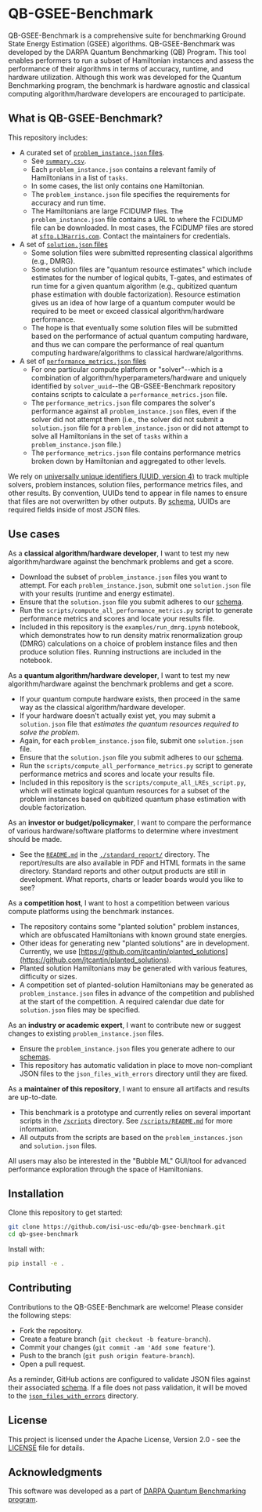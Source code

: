 # QB-GSEE-Benchmark

QB-GSEE-Benchmark is a comprehensive suite for benchmarking Ground State Energy Estimation (GSEE) algorithms.  QB-GSEE-Benchmark was developed by the DARPA Quantum Benchmarking (QB) Program. This tool enables performers to run a subset of Hamiltonian instances and assess the performance of their algorithms in terms of accuracy, runtime, and hardware utilization.  Although this work was developed for the Quantum Benchmarking program, the benchmark is hardware agnostic and classical computing algorithm/hardware developers are encouraged to participate.

## What is QB-GSEE-Benchmark?

This repository includes:
- A curated set of [`problem_instance.json` files](./problem_instances/).
  - See [`summary.csv`](summary.csv).
  - Each `problem_instance.json` contains a relevant family of Hamiltonians in a list of `tasks`.
  - In some cases, the list only contains one Hamiltonian.
  - The `problem_instance.json` file specifies the requirements for accuracy and run time.
  - The Hamiltonians are large FCIDUMP files.  The `problem_instance.json` file contains a URL to where the FCIDUMP file can be downloaded.  In most cases, the FCIDUMP files are stored at [`sftp.L3Harris.com`](sftp.L3Harris.com).  Contact the maintainers for credentials.  
- A set of [`solution.json` files](./solution_files/)
  - Some solution files were submitted representing classical algorithms (e.g., DMRG).
  - Some solution files are "quantum resource estimates" which include estimates for the number of logical qubits, T-gates, and estimates of run time for a given quantum algorithm (e.g., qubitized quantum phase estimation with double factorization).  Resource estimation gives us an idea of how large of a quantum computer would be required to be meet or exceed classical algorithm/hardware performance.
  - The hope is that eventually some solution files will be submitted based on the performance of actual quantum computing hardware, and thus we can compare the performance of real quantum computing hardware/algorithms to classical hardware/algorithms.
- A set of [`performance_metrics.json` files](./performance_metrics/)
  - For one particular compute platform or "solver"--which is a combination of algorithm/hyperparameters/hardware and uniquely identified by `solver_uuid`--the QB-GSEE-Benchmark repository contains scripts to calculate a `performance_metrics.json` file.  
  - The `performance_metrics.json` file compares the solver's performance against all `problem_instance.json` files, even if the solver did not attempt them (i.e., the solver did not submit a `solution.json` file for a `problem_instance.json` or did not attempt to solve all Hamiltonians in the set of `tasks` within a `problem_instance.json` file.)
  - The `performance_metrics.json` file contains performance metrics broken down by Hamiltonian and aggregated to other levels. 

We rely on [universally unique identifiers (UUID, version 4)](https://en.wikipedia.org/wiki/Universally_unique_identifier) to track multiple solvers, problem instances, solution files, performance metrics files, and other results.  By convention, UUIDs tend to appear in file names to ensure that files are not overwritten by other outputs.  By [schema](./schemas), UUIDs are required fields inside of most JSON files.  

## Use cases

As a **classical algorithm/hardware developer**, I want to test my new algorithm/hardware against the benchmark problems and get a score.
- Download the subset of `problem_instance.json` files you want to attempt.  For each `problem_instance.json`, submit one `solution.json` file with your results (runtime and energy estimate).
- Ensure that the `solution.json` file you submit adheres to our [schema](./schemas/).
- Run the `scripts/compute_all_performance_metrics.py` script to generate performance metrics and scores and locate your results file. 
- Included in this repository is the `examples/run_dmrg.ipynb` notebook, which demonstrates how to run density matrix renormalization group (DMRG) calculations on a choice of problem instance files and then produce solution files. Running instructions are included in the notebook.

As a **quantum algorithm/hardware developer**, I want to test my new algorithm/hardware against the benchmark problems and get a score. 
- If your quantum compute hardware exists, then proceed in the same way as the classical algorithm/hardware developer.
- If your hardware doesn't actually exist yet, you may submit a `solution.json` file that *estimates the quantum resources required to solve the problem*.
- Again, for each `problem_instance.json` file, submit one `solution.json` file.
- Ensure that the `solution.json` file you submit adheres to our [schema](./schemas/).
- Run the `scripts/compute_all_performance_metrics.py` script to generate performance metrics and scores and locate your results file. 
- Included in this repository is the `scripts/compute_all_LREs_script.py`, which will estimate logical quantum resources for a subset of the problem instances based on qubitized quantum phase estimation with double factorization.

As an **investor or budget/policymaker**, I want to compare the performance of various hardware/software platforms to determine where investment should be made.
- See the [`README.md`](./standard_report/README.md) in the [`./standard_report/`](./standard_report/) directory.  The report/results are also available in PDF and HTML formats in the same directory.  Standard reports and other output products are still in development.  What reports, charts or leader boards would you like to see?

As a **competition host**, I want to host a competition between various compute platforms using the benchmark instances.
- The repository contains some "planted solution" problem instances, which are obfuscated Hamiltonians with known ground state energies.  
- Other ideas for generating new "planted solutions" are in development.  Currently, we use [https://github.com/jtcantin/planted_solutions](https://github.com/jtcantin/planted_solutions).
- Planted solution Hamiltonians may be generated with various features, difficulty or sizes.
- A competition set of planted-solution Hamiltonians may be generated as `problem_instance.json` files in advance of the competition and published at the start of the competition.  A required calendar due date for `solution.json` files may be specified.

As an **industry or academic expert**, I want to contribute new or suggest changes to existing `problem_instance.json` files.
- Ensure the `problem_instance.json` files you generate adhere to our [schemas](./schemas/). 
- This repository has automatic validation in place to move non-compliant JSON files to the `json_files_with_errors` directory until they are fixed.
 
As a **maintainer of this repository**, I want to ensure all artifacts and results are up-to-date.
- This benchmark is a prototype and currently relies on several important scripts in the [`/scripts`](./scripts/) directory. See [`/scripts/README.md`](./scripts/README.md) for more information.
- All outputs from the scripts are based on the `problem_instances.json` and `solution.json` files.


All users may also be interested in the "Bubble ML" GUI/tool for advanced performance exploration through the space of Hamiltonians.  


## Installation

Clone this repository to get started:
```bash
git clone https://github.com/isi-usc-edu/qb-gsee-benchmark.git
cd qb-gsee-benchmark
```
Install with:
```bash
pip install -e .
```


## Contributing

Contributions to the QB-GSEE-Benchmark are welcome! Please consider the following steps:
- Fork the repository.
- Create a feature branch (`git checkout -b feature-branch`).
- Commit your changes (`git commit -am 'Add some feature'`).
- Push to the branch (`git push origin feature-branch`).
- Open a pull request.

As a reminder, GitHub actions are configured to validate JSON files against their associated [schema](./schemas/).  If a file does not pass validation, it will be moved to the [`json_files_with_errors`](./json_files_with_errors/) directory.


## License

This project is licensed under the Apache License, Version 2.0 - see the [LICENSE](LICENSE) file for details.

## Acknowledgments

This software was developed as a part of [DARPA Quantum Benchmarking program](https://www.darpa.mil/program/quantum-benchmarking).

